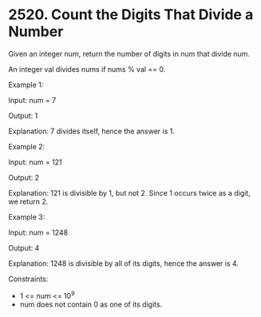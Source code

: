 # 2520. Count the Digits That Divide a Number

Given an integer num, return the number of digits in num that divide num.

An integer val divides nums if nums % val == 0.

Example 1:

Input: num = 7

Output: 1

Explanation: 7 divides itself, hence the answer is 1.

Example 2:

Input: num = 121

Output: 2

Explanation: 121 is divisible by 1, but not 2. Since 1 occurs twice as a digit, we return 2.

Example 3:

Input: num = 1248

Output: 4

Explanation: 1248 is divisible by all of its digits, hence the answer is 4.

Constraints:

* 1 <= num <= 10<sup>9</sup>
* num does not contain 0 as one of its digits.